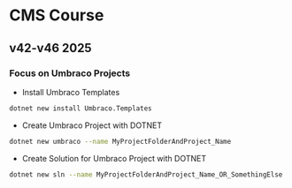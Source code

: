 # CMS Course 
## v42-v46 2025

### Focus on Umbraco Projects 
- Install Umbraco Templates
```bash
dotnet new install Umbraco.Templates
```
- Create Umbraco Project with DOTNET
```bash
dotnet new umbraco --name MyProjectFolderAndProject_Name
```
- Create Solution for Umbraco Project with DOTNET
```bash
dotnet new sln --name MyProjectFolderAndProject_Name_OR_SomethingElse
```
